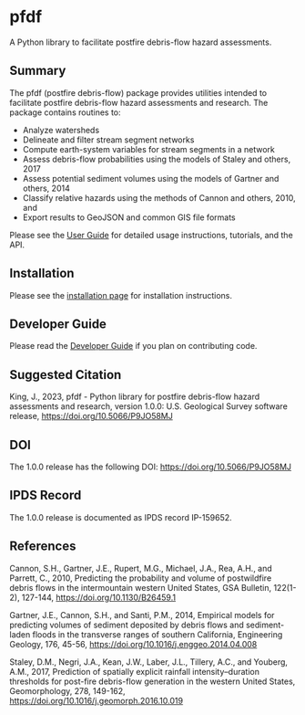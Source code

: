 # pfdf

A Python library to facilitate postfire debris-flow hazard assessments.


## Summary

The pfdf (postfire debris-flow) package provides utilities intended to facilitate postfire debris-flow hazard assessments and research. The package contains routines to:

* Analyze watersheds
* Delineate and filter stream segment networks
* Compute earth-system variables for stream segments in a network
* Assess debris-flow probabilities using the models of Staley and others, 2017
* Assess potential sediment volumes using the models of Gartner and others, 2014
* Classify relative hazards using the methods of Cannon and others, 2010, and
* Export results to GeoJSON and common GIS file formats

Please see the [User Guide](https://ghsc.code-pages.usgs.gov/lhp/pfdf/) for detailed usage instructions, tutorials, and the API.


## Installation

Please see the [installation page](https://ghsc.code-pages.usgs.gov/lhp/pfdf/resources/installation) for installation instructions.

## Developer Guide

Please read the [Developer Guide](https://ghsc.code-pages.usgs.gov/lhp/pfdf/resources/dev-guide) if you plan on contributing code.


## Suggested Citation

King, J., 2023, pfdf - Python library for postfire debris-flow hazard assessments and research, version 1.0.0: U.S. Geological Survey software release, https://doi.org/10.5066/P9JO58MJ


## DOI

The 1.0.0 release has the following DOI: https://doi.org/10.5066/P9JO58MJ


## IPDS Record

The 1.0.0 release is documented as IPDS record IP-159652.


## References

Cannon, S.H., Gartner, J.E., Rupert, M.G., Michael, J.A., Rea, A.H., and Parrett, C., 2010, Predicting the probability and volume of postwildfire debris flows in the intermountain western United States, GSA Bulletin, 122(1-2), 127-144, https://doi.org/10.1130/B26459.1

Gartner, J.E., Cannon, S.H., and Santi, P.M., 2014, Empirical models for predicting volumes of sediment deposited by debris flows and sediment-laden floods in the transverse ranges of southern California, Engineering Geology, 176, 45-56, https://doi.org/10.1016/j.enggeo.2014.04.008

Staley, D.M., Negri, J.A., Kean, J.W., Laber, J.L., Tillery, A.C., and Youberg, A.M., 2017, Prediction of spatially explicit rainfall intensity–duration thresholds for post-fire debris-flow generation in the western United States, Geomorphology, 278, 149-162, https://doi.org/10.1016/j.geomorph.2016.10.019

